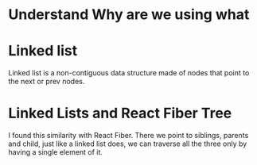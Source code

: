 # Understand Why are we using what

# Linked list

Linked list is a non-contiguous data structure made of nodes that point to the next or prev nodes.

# Linked Lists and React Fiber Tree

I found this similarity with React Fiber. There we point to siblings, parents and child, just like a linked list does, we can traverse all the three only by having a single element of it.
